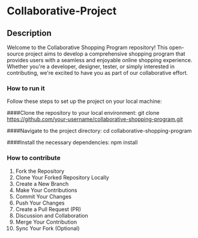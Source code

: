 # Collaborative-Project

## Description
Welcome to the Collaborative Shopping Program repository! This open-source project aims to develop a comprehensive shopping program that provides users with a seamless and enjoyable online shopping experience. Whether you're a developer, designer, tester, or simply interested in contributing, we're excited to have you as part of our collaborative effort.

### How to run it
Follow these steps to set up the project on your local machine:

####Clone the repository to your local environment:
git clone https://github.com/your-username/collaborative-shopping-program.git

####Navigate to the project directory:
cd collaborative-shopping-program

####Install the necessary dependencies:
npm install

### How to contribute
1. Fork the Repository
2. Clone Your Forked Repository Locally
3. Create a New Branch
4. Make Your Contributions
5. Commit Your Changes
6. Push Your Changes
7. Create a Pull Request (PR)
8. Discussion and Collaboration
9. Merge Your Contribution
10. Sync Your Fork (Optional)
